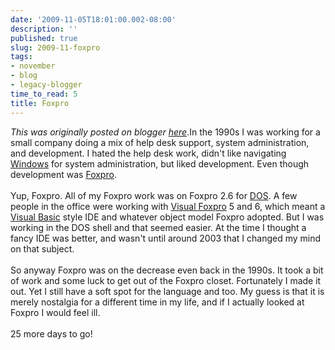```yaml
---
date: '2009-11-05T18:01:00.002-08:00'
description: ''
published: true
slug: 2009-11-foxpro
tags:
- november
- blog
- legacy-blogger
time_to_read: 5
title: Foxpro
---
```


*This was originally posted on blogger [here](https://pydanny.blogspot.com/2009/11/foxpro.html)*.In the 1990s I was working for a small company doing a mix of help desk support, system administration, and development. I hated the help desk work, didn't like navigating <a href="http://en.wikipedia.org/wiki/Windows">Windows</a> for system administration, but liked development. Even though development was <a href="http://en.wikipedia.org/wiki/Foxpro">Foxpro</a>.<br /><br />Yup, Foxpro. All of my Foxpro work was on Foxpro 2.6 for <a href="http://en.wikipedia.org/wiki/DOS">DOS</a>. A few people in the office were working with <a href="http://en.wikipedia.org/wiki/Visual_FoxPro">Visual Foxpro</a> 5 and 6, which meant a <a href="http://en.wikipedia.org/wiki/Visual_Basic">Visual Basic</a> style IDE and whatever object model Foxpro adopted. But I was working in the DOS shell and that seemed easier. At the time I thought a fancy IDE was better, and wasn't until around 2003 that I changed my mind on that subject.<br /><br />So anyway Foxpro was on the decrease even back in the 1990s. It took a bit of work and some luck to get out of the Foxpro closet. Fortunately I made it out. Yet I still have a soft spot for the language and too. My guess is that it is merely nostalgia for a different time in my life, and if I actually looked at Foxpro I would feel ill.<br /><br />25 more days to go!